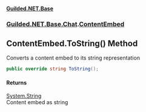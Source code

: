 
#### [Guilded.NET.Base](index 'index')
### [Guilded.NET.Base.Chat](index#Guilded_NET_Base_Chat 'Guilded.NET.Base.Chat').[ContentEmbed](ContentEmbed 'Guilded.NET.Base.Chat.ContentEmbed')
## ContentEmbed.ToString() Method
Converts a content embed to its string representation  
```csharp
public override string ToString();
```

#### Returns
[System.String](https://docs.microsoft.com/en-us/dotnet/api/System.String 'System.String')  
Content embed as string
